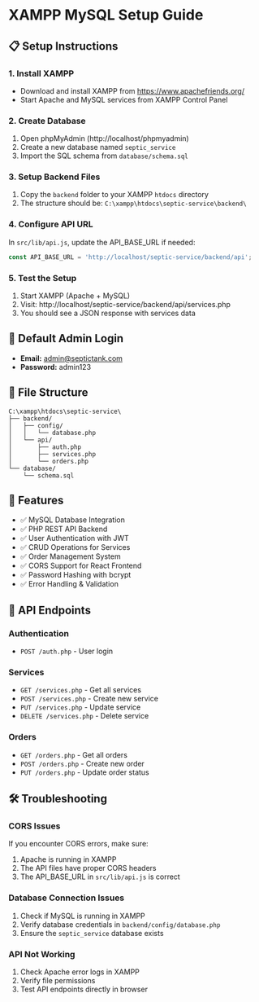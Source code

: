 # XAMPP MySQL Setup Guide

## 📋 Setup Instructions

### 1. Install XAMPP
- Download and install XAMPP from https://www.apachefriends.org/
- Start Apache and MySQL services from XAMPP Control Panel

### 2. Create Database
1. Open phpMyAdmin (http://localhost/phpmyadmin)
2. Create a new database named `septic_service`
3. Import the SQL schema from `database/schema.sql`

### 3. Setup Backend Files
1. Copy the `backend` folder to your XAMPP `htdocs` directory
2. The structure should be: `C:\xampp\htdocs\septic-service\backend\`

### 4. Configure API URL
In `src/lib/api.js`, update the API_BASE_URL if needed:
```javascript
const API_BASE_URL = 'http://localhost/septic-service/backend/api';
```

### 5. Test the Setup
1. Start XAMPP (Apache + MySQL)
2. Visit: http://localhost/septic-service/backend/api/services.php
3. You should see a JSON response with services data

## 🔐 Default Admin Login
- **Email:** admin@septictank.com
- **Password:** admin123

## 📁 File Structure
```
C:\xampp\htdocs\septic-service\
├── backend/
│   ├── config/
│   │   └── database.php
│   └── api/
│       ├── auth.php
│       ├── services.php
│       └── orders.php
└── database/
    └── schema.sql
```

## 🚀 Features
- ✅ MySQL Database Integration
- ✅ PHP REST API Backend
- ✅ User Authentication with JWT
- ✅ CRUD Operations for Services
- ✅ Order Management System
- ✅ CORS Support for React Frontend
- ✅ Password Hashing with bcrypt
- ✅ Error Handling & Validation

## 🔧 API Endpoints

### Authentication
- `POST /auth.php` - User login

### Services
- `GET /services.php` - Get all services
- `POST /services.php` - Create new service
- `PUT /services.php` - Update service
- `DELETE /services.php` - Delete service

### Orders
- `GET /orders.php` - Get all orders
- `POST /orders.php` - Create new order
- `PUT /orders.php` - Update order status

## 🛠️ Troubleshooting

### CORS Issues
If you encounter CORS errors, make sure:
1. Apache is running in XAMPP
2. The API files have proper CORS headers
3. The API_BASE_URL in `src/lib/api.js` is correct

### Database Connection Issues
1. Check if MySQL is running in XAMPP
2. Verify database credentials in `backend/config/database.php`
3. Ensure the `septic_service` database exists

### API Not Working
1. Check Apache error logs in XAMPP
2. Verify file permissions
3. Test API endpoints directly in browser